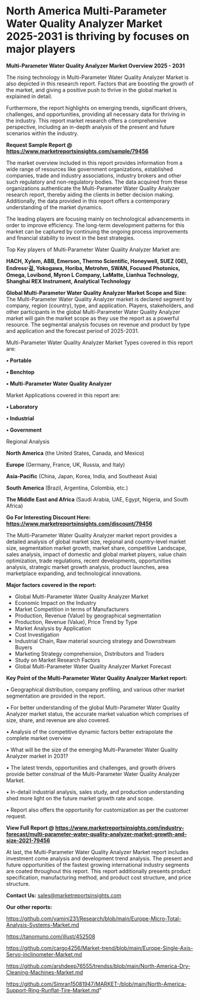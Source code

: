 # North America Multi-Parameter Water Quality Analyzer Market 2025-2031 is thriving by focuses on major players

<Strong> Multi-Parameter Water Quality Analyzer Market Overview 2025 - 2031</strong>

The rising technology in Multi-Parameter Water Quality Analyzer Market is also depicted in this research report. Factors that are boosting the growth of the market, and giving a positive push to thrive in the global market is explained in detail.

Furthermore, the report highlights on emerging trends, significant drivers, challenges, and opportunities, providing all necessary data for thriving in the industry. This report market research offers a comprehensive perspective, including an in-depth analysis of the present and future scenarios within the industry.

<strong>Request Sample Report @ <a href=https://www.marketreportsinsights.com/sample/79456>https://www.marketreportsinsights.com/sample/79456</a></strong>

The market overview included in this report provides information from a wide range of resources like government organizations, established companies, trade and industry associations, industry brokers and other such regulatory and non-regulatory bodies. The data acquired from these organizations authenticate the Multi-Parameter Water Quality Analyzer research report, thereby aiding the clients in better decision making. Additionally, the data provided in this report offers a contemporary understanding of the market dynamics.

The leading players are focusing mainly on technological advancements in order to improve efficiency. The long-term development patterns for this market can be captured by continuing the ongoing process improvements and financial stability to invest in the best strategies.

Top Key players of Multi-Parameter Water Quality Analyzer Market are:

<strong>HACH, Xylem, ABB, Emerson, Thermo Scientific, Honeywell, SUEZ (GE), Endressᶫ걺, Yokogawa, Horiba, Metrohm, SWAN, Focused Photonics, Omega, Lovibond, Myron L Company, LaMatte, Lianhua Technology, Shanghai REX Instrument, Analytical Technology</strong>

<strong><b>Global Multi-Parameter Water Quality Analyzer Market Scope and Size:</b></strong>
The Multi-Parameter Water Quality Analyzer market is declared segment by company, region (country), type, and application. Players, stakeholders, and other participants in the global Multi-Parameter Water Quality Analyzer market will gain the market scope as they use the report as a powerful resource. The segmental analysis focuses on revenue and product by type and application and the forecast period of 2025-2031.

Multi-Parameter Water Quality Analyzer Market Types covered in this report are:

<strong>• Portable

• Benchtop

• Multi-Parameter Water Quality Analyzer</strong>

Market Applications covered in this report are:

<strong>• Laboratory

• Industrial

• Government</strong> 

Regional Analysis

<strong>North America</strong> (the United States, Canada, and Mexico)

<strong>Europe</strong> (Germany, France, UK, Russia, and Italy)

<strong>Asia-Pacific</strong> (China, Japan, Korea, India, and Southeast Asia)

<strong>South America</strong> (Brazil, Argentina, Colombia, etc.)

<strong>The Middle East and Africa</strong> (Saudi Arabia, UAE, Egypt, Nigeria, and South Africa)

<strong>Go For Interesting Discount Here: <a href=https://www.marketreportsinsights.com/discount/79456>https://www.marketreportsinsights.com/discount/79456</a></strong>

The Multi-Parameter Water Quality Analyzer market report provides a detailed analysis of global market size, regional and country-level market size, segmentation market growth, market share, competitive Landscape, sales analysis, impact of domestic and global market players, value chain optimization, trade regulations, recent developments, opportunities analysis, strategic market growth analysis, product launches, area marketplace expanding, and technological innovations.

<strong><b>Major factors covered in the report:</b></strong>
<ul>
  <li>Global Multi-Parameter Water Quality Analyzer Market </li>
  <li>Economic Impact on the Industry</li>
  <li>Market Competition in terms of Manufacturers</li>
  <li>Production, Revenue (Value) by geographical segmentation</li>
  <li>Production, Revenue (Value), Price Trend by Type</li>
  <li>Market Analysis by Application</li>
  <li>Cost Investigation</li>
  <li>Industrial Chain, Raw material sourcing strategy and Downstream Buyers</li>
  <li>Marketing Strategy comprehension, Distributors and Traders</li>
  <li>Study on Market Research Factors</li>
  <li>Global Multi-Parameter Water Quality Analyzer Market Forecast</li>
</ul>

<strong><b>Key Point of the Multi-Parameter Water Quality Analyzer Market report:</b></strong>

• Geographical distribution, company profiling, and various other market segmentation are provided in the report.

• For better understanding of the global Multi-Parameter Water Quality Analyzer market status, the accurate market valuation which comprises of size, share, and revenue are also covered.

• Analysis of the competitive dynamic factors better extrapolate the complete market overview

• What will be the size of the emerging Multi-Parameter Water Quality Analyzer market in 2031?

• The latest trends, opportunities and challenges, and growth drivers provide better construal of the Multi-Parameter Water Quality Analyzer Market.

• In-detail industrial analysis, sales study, and production understanding shed more light on the future market growth rate and scope.

• Report also offers the opportunity for customization as per the customer request.

<strong><b>View Full Report @ <a href=https://www.marketreportsinsights.com/industry-forecast/multi-parameter-water-quality-analyzer-market-growth-and-size-2021-79456>https://www.marketreportsinsights.com/industry-forecast/multi-parameter-water-quality-analyzer-market-growth-and-size-2021-79456</a></b></strong>


At last, the Multi-Parameter Water Quality Analyzer Market report includes investment come analysis and development trend analysis. The present and future opportunities of the fastest growing international industry segments are coated throughout this report. This report additionally presents product specification, manufacturing method, and product cost structure, and price structure.

<strong>Contact Us:</strong>
sales@marketreportsinsights.com

<strong>Our other reports:</strong>

<a href=https://github.com/yamini231/Research/blob/main/Europe-Micro-Total-Analysis-Systems-Market.md>https://github.com/yamini231/Research/blob/main/Europe-Micro-Total-Analysis-Systems-Market.md</a>

<a href=https://tanomuno.com/illust/452508>https://tanomuno.com/illust/452508</a>

<a href=https://github.com/cargo4256/Market-trend/blob/main/Europe-Single-Axis-Servo-inclinometer-Market.md>https://github.com/cargo4256/Market-trend/blob/main/Europe-Single-Axis-Servo-inclinometer-Market.md</a>

<a href=https://github.com/arshdeep76555/trendss/blob/main/North-America-Dry-Cleaning-Machines-Market.md>https://github.com/arshdeep76555/trendss/blob/main/North-America-Dry-Cleaning-Machines-Market.md</a>

<a href=https://github.com/Simran15081947/MARKET-/blob/main/North-America-Support-Ring-Runflat-Tire-Market.md>https://github.com/Simran15081947/MARKET-/blob/main/North-America-Support-Ring-Runflat-Tire-Market.md</a>"
